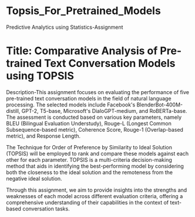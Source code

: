 # Topsis_For_Pretrained_Models
Predictive Analytics using Statistics-Assignment

# Title: Comparative Analysis of Pre-trained Text Conversation Models using TOPSIS

Description-This assignment focuses on evaluating the performance of five pre-trained text conversation models in the field of natural language processing. The selected models include Facebook's BlenderBot-400M-distill, GPT-2, T5-base, Microsoft's DialoGPT-medium, and RoBERTa-base. The assessment is conducted based on various key parameters, namely BLEU (Bilingual Evaluation Understudy), Rouge-L (Longest Common Subsequence-based metric), Coherence Score, Rouge-1 (Overlap-based metric), and Response Length.

The Technique for Order of Preference by Similarity to Ideal Solution (TOPSIS) will be employed to rank and compare these models against each other for each parameter. TOPSIS is a multi-criteria decision-making method that aids in identifying the best-performing model by considering both the closeness to the ideal solution and the remoteness from the negative ideal solution.

Through this assignment, we aim to provide insights into the strengths and weaknesses of each model across different evaluation criteria, offering a comprehensive understanding of their capabilities in the context of text-based conversation tasks. 
